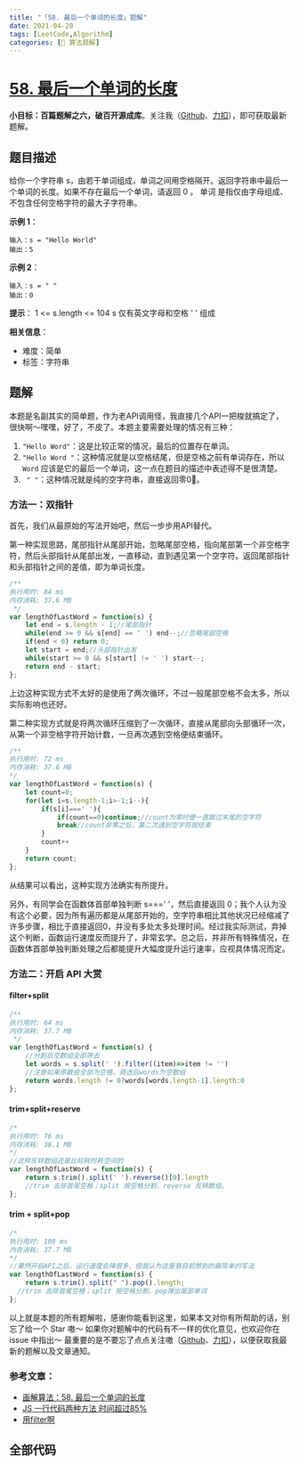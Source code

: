 ```yaml
---
title: "「58. 最后一个单词的长度」题解"
date: 2021-04-20
tags: [LeetCode,Algorithm]
categories: [📝 算法题解]
---
```


#  [58. 最后一个单词的长度](https://leetcode-cn.com/problems/length-of-last-word/)

**小目标：百篇题解之六，破百开源成库**。关注我（[Github](https://github.com/KimYangOfCat)、[力扣](https://leetcode-cn.com/u/kimyang/)），即可获取最新题解。

## 题目描述

给你一个字符串 s，由若干单词组成，单词之间用空格隔开。返回字符串中最后一个单词的长度。如果不存在最后一个单词，请返回 0 。
单词 是指仅由字母组成、不包含任何空格字符的最大子字符串。<!-- more -->

**示例 1**：

```
输入：s = "Hello World"
输出：5
```
**示例 2**：

```
输入：s = " "
输出：0
```
**提示**：
1 <= s.length <= 104
s 仅有英文字母和空格 ' ' 组成

**相关信息**：

+ 难度：简单
+ 标签：字符串

## 题解

本题是名副其实的简单题，作为老API调用怪，我直接几个API一把梭就搞定了，很快啊～嘿嘿，好了，不皮了。本题主要需要处理的情况有三种：

1. `"Hello Word"`：这是比较正常的情况，最后的位置存在单词。
2. `"Hello Word "`：这种情况就是以空格结尾，但是空格之前有单词存在，所以 `Word` 应该是它的最后一个单词，这一点在题目的描述中表述得不是很清楚。
3. ` " "`：这种情况就是纯的空字符串，直接返回零0⃣️。

### 方法一：双指针

首先，我们从最原始的写法开始吧，然后一步步用API替代。

第一种实现思路，尾部指针从尾部开始，忽略尾部空格，指向尾部第一个非空格字符，然后头部指针从尾部出发，一直移动，直到遇见第一个空字符。返回尾部指针和头部指针之间的差值，即为单词长度。

```javascript
/**
执行用时: 84 ms
内存消耗: 37.6 MB
 */
var lengthOfLastWord = function(s) {
    let end = s.length - 1;//尾部指针
    while(end >= 0 && s[end] == ' ') end--;//忽略尾部空格
    if(end < 0) return 0;
    let start = end;//头部指针出发
    while(start >= 0 && s[start] != ' ') start--;
    return end - start;
};

```

上边这种实现方式不太好的是使用了两次循环，不过一般尾部空格不会太多，所以实际影响也还好。

第二种实现方式就是将两次循环压缩到了一次循环，直接从尾部向头部循环一次，从第一个非空格字符开始计数，一旦再次遇到空格便结束循环。

```javascript
/**
执行用时: 72 ms
内存消耗: 37.6 MB
*/
var lengthOfLastWord = function(s) {
    let count=0;
    for(let i=s.length-1;i>-1;i--){
        if(s[i]===' '){
            if(count==0)continue;//count为零时便一直跳过末尾的空字符
            break//count非零之后，第二次遇到空字符就结束
        }
        count++
    }
    return count;
};
```

从结果可以看出，这种实现方法确实有所提升。

另外，有同学会在函数体首部单独判断 s===' '，然后直接返回 0；我个人认为没有这个必要，因为所有遍历都是从尾部开始的，空字符串相比其他状况已经缩减了许多步骤，相比于直接返回0，并没有多处太多处理时间。经过我实际测试，弃掉这个判断，函数运行速度反而提升了，非常玄学。总之后，并非所有特殊情况，在函数体首部单独判断处理之后都能提升大幅度提升运行速率，应视具体情况而定。

### 方法二：开启 API 大赏

#### filter+split

```javascript
/**
执行用时: 64 ms
内存消耗: 37.7 MB
 */
var lengthOfLastWord = function(s) {
    //分割后空数组全部筛去
    let words = s.split(' ').filter((item)=>item != '')
    //注意如果原数组全部为空格，筛选后words为空数组
    return words.length != 0?words[words.length-1].length:0
};

```

#### trim+split+reserve

```javascript
/*
执行用时: 76 ms
内存消耗: 38.1 MB
*/
//这样反转数组还是比较耗时耗空间的
var lengthOfLastWord = function(s) {
    return s.trim().split(' ').reverse()[0].length
    //trim 去除首尾空格；split 按空格分割，reverse 反转数组。
};
```



#### trim + split+pop

```javascript
/*
执行用时: 108 ms
内存消耗: 37.7 MB
*/
//果然开启API之后，运行速度会降很多，但我认为这是我目前想到的最简单的写法
var lengthOfLastWord = function(s) {
    return s.trim().split(" ").pop().length;
  //trim 去除首尾空格；split 按空格分割，pop弹出尾部单词
};
```

以上就是本题的所有题解啦，感谢你能看到这里，如果本文对你有所帮助的话，别忘了给一个 Star 嗷～
如果你对题解中的代码有不一样的优化意见，也欢迎你在 issue 中指出～
最重要的是不要忘了点点关注嗷（[Github](https://github.com/KimYangOfCat)、[力扣](https://leetcode-cn.com/u/kimyang/)），以便获取我最新的题解以及文章通知。

### 参考文章：

+ [画解算法：58. 最后一个单词的长度](https://leetcode-cn.com/problems/length-of-last-word/solution/hua-jie-suan-fa-58-zui-hou-yi-ge-dan-ci-de-chang-d/)
+ [JS 一行代码两种方法 时间超过85%](https://leetcode-cn.com/problems/length-of-last-word/solution/js-yi-xing-dai-ma-liang-chong-fang-fa-shi-jian-cha/)
+ [用filter啊](https://leetcode-cn.com/problems/length-of-last-word/solution/yong-filtera-by-csdcj-0u3p/)

## 全部代码

<RecoDemo :collapse="true">
  <template slot="code-js">
    <<< @/blog/algorithm/src/js/58.最后一个单词的长度.js
  </template>
</RecoDemo>